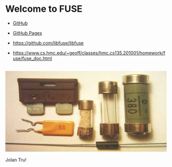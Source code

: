 ---
---
# Welcome to FUSE

* [GitHub](https://github.com/UI-FASILKOM-OS/fuse)
* [GitHub Pages](https://fuse.vlsm.org/)

* <https://github.com/libfuse/libfuse>
* <https://www.cs.hmc.edu/~geoff/classes/hmc.cs135.201001/homework/fuse/fuse_doc.html>

<br>
<img src="fuse.jpg"  width="950">
<br>

Jolan Tru!


